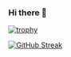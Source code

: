### Hi there 👋

<!--
**moulika-nagulavancha/moulika-nagulavancha** is a ✨ _special_ ✨ repository because its `README.md` (this file) appears on your GitHub profile.

Here are some ideas to get you started:

- 🔭 I’m currently working on ...
- 🌱 I’m currently learning ...
- 👯 I’m looking to collaborate on ...
- 🤔 I’m looking for help with ...
- 💬 Ask me about ...
- 📫 How to reach me: ...
- 😄 Pronouns: ...
- ⚡ Fun fact: ...
-->
[![trophy](https://github-profile-trophy.vercel.app/?username=moulika-nagulavancha&theme=onedark)](https://github.com/ryo-ma/github-profile-trophy)

[![GitHub Streak](http://github-readme-streak-stats.herokuapp.com?user=moulika-nagulavancha&theme=dark&border_radius=5)](https://git.io/streak-stats)
